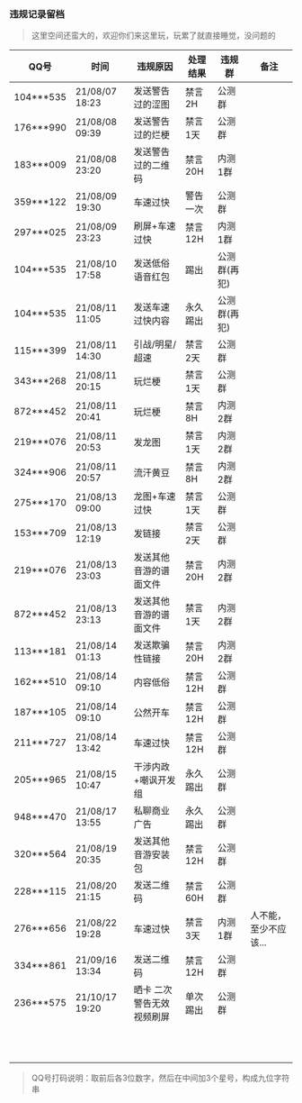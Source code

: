 ### 违规记录留档

> 这里空间还蛮大的，欢迎你们来这里玩，玩累了就直接睡觉，没问题的

QQ号 | 时间 | 违规原因 | 处理结果 | 违规群 | 备注
-- | -- | -- | -- | -- | --
104***535 | 21/08/07 18:23 | 发送警告过的涩图 | 禁言2H | 公测群 |
176***990 | 21/08/08 09:39 | 发送警告过的烂梗 | 禁言1天 | 公测群 |
183***009 | 21/08/08 23:20 | 发送警告过的二维码| 禁言20H | 内测1群 |
359***122 | 21/08/09 19:30 | 车速过快 | 警告一次 | 公测群 |
297***025 | 21/08/09 23:23 | 刷屏+车速过快 | 禁言12H | 内测1群 |
104***535 | 21/08/10 17:58 | 发送低俗语音红包 | 踢出 | 公测群(再犯) |
104***535 | 21/08/11 11:05 | 发送车速过快内容 | 永久踢出 | 公测群(再犯) |
115***399 | 21/08/11 14:30 | 引战/明星/超速 | 禁言2天 | 公测群 |
343***268 | 21/08/11 20:15 | 玩烂梗 | 禁言1天 | 公测群 |
872***452 | 21/08/11 20:41 | 玩烂梗 | 禁言8H | 内测2群 |
219***076 | 21/08/11 20:53 | 发龙图 | 禁言1天 | 内测2群 |
324***906 | 21/08/11 20:57 | 流汗黄豆 | 禁言8H | 内测2群 |
275***170 | 21/08/13 09:00 | 龙图+车速过快 | 禁言1天 | 公测群 |
153***709 | 21/08/13 12:19 | 发链接 | 禁言2天 | 公测群 |
219***076 | 21/08/13 23:03 | 发送其他音游的谱面文件 | 禁言20H | 内测2群 |
872***452 | 21/08/13 23:13 | 发送其他音游的谱面文件 | 禁言1天 | 内测2群 |
113***181 | 21/08/14 01:13 | 发送欺骗性链接 | 禁言20H | 内测2群 |
162***510 | 21/08/14 09:10 | 内容低俗 | 禁言12H | 公测群 |
187***105 | 21/08/14 09:10 | 公然开车 | 禁言12H | 公测群 |
211***727 | 21/08/14 13:42 | 车速过快 | 禁言12H | 公测群 |
205***965 | 21/08/15 10:47 | 干涉内政+嘲讽开发组 | 永久踢出 | 公测群 |
948***470 | 21/08/17 13:55 | 私聊商业广告 | 永久踢出 | 公测群 |
320***564 | 21/08/19 20:35 | 发送其他音游安装包 | 禁言12H | 公测群 |
228***115 | 21/08/20 21:15 | 发送二维码  | 禁言60H | 公测群 |
276***656 | 21/08/22 19:28 | 车速过快 | 禁言3天 | 内测1群 | 人不能，至少不应该...
334***861 | 21/09/16 13:34 | 发送二维码| 禁言12H | 公测群 |
236***575 | 21/10/17 19:20 | 晒卡 二次警告无效 视频刷屏 | 单次踢出 | 公测群 |
 | | | | |
 | | | | |
 | | | | |
 | | | | |
 | | | | |
 | | | | |
 | | | | |
 | | | | |
 | | | | |
 | | | | |
 | | | | |

> QQ号打码说明：取前后各3位数字，然后在中间加3个星号，构成九位字符串
